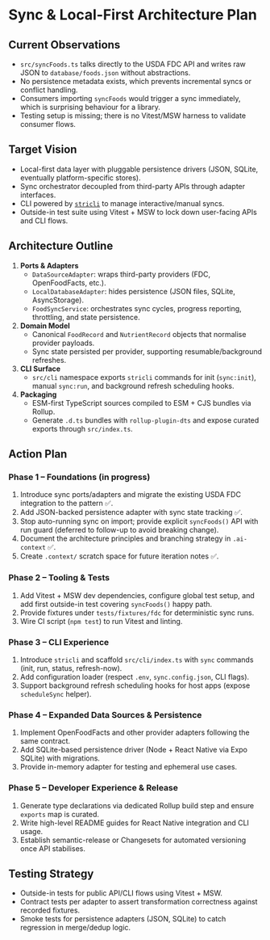 # Sync & Local-First Architecture Plan

## Current Observations
- `src/syncFoods.ts` talks directly to the USDA FDC API and writes raw JSON to `database/foods.json` without abstractions.
- No persistence metadata exists, which prevents incremental syncs or conflict handling.
- Consumers importing `syncFoods` would trigger a sync immediately, which is surprising behaviour for a library.
- Testing setup is missing; there is no Vitest/MSW harness to validate consumer flows.

## Target Vision
- Local-first data layer with pluggable persistence drivers (JSON, SQLite, eventually platform-specific stores).
- Sync orchestrator decoupled from third-party APIs through adapter interfaces.
- CLI powered by [`stricli`](https://bloomberg.github.io/stricli/) to manage interactive/manual syncs.
- Outside-in test suite using Vitest + MSW to lock down user-facing APIs and CLI flows.

## Architecture Outline
1. **Ports & Adapters**
   - `DataSourceAdapter`: wraps third-party providers (FDC, OpenFoodFacts, etc.).
   - `LocalDatabaseAdapter`: hides persistence (JSON files, SQLite, AsyncStorage).
   - `FoodSyncService`: orchestrates sync cycles, progress reporting, throttling, and state persistence.
2. **Domain Model**
   - Canonical `FoodRecord` and `NutrientRecord` objects that normalise provider payloads.
   - Sync state persisted per provider, supporting resumable/background refreshes.
3. **CLI Surface**
   - `src/cli` namespace exports `stricli` commands for init (`sync:init`), manual `sync:run`, and background refresh scheduling hooks.
4. **Packaging**
   - ESM-first TypeScript sources compiled to ESM + CJS bundles via Rollup.
   - Generate `.d.ts` bundles with `rollup-plugin-dts` and expose curated exports through `src/index.ts`.

## Action Plan
### Phase 1 – Foundations (in progress)
1. Introduce sync ports/adapters and migrate the existing USDA FDC integration to the pattern ✅.
2. Add JSON-backed persistence adapter with sync state tracking ✅.
3. Stop auto-running sync on import; provide explicit `syncFoods()` API with run guard (deferred to follow-up to avoid breaking change).
4. Document the architecture principles and branching strategy in `.ai-context` ✅.
5. Create `.context/` scratch space for future iteration notes ✅.

### Phase 2 – Tooling & Tests
1. Add Vitest + MSW dev dependencies, configure global test setup, and add first outside-in test covering `syncFoods()` happy path.
2. Provide fixtures under `tests/fixtures/fdc` for deterministic sync runs.
3. Wire CI script (`npm test`) to run Vitest and linting.

### Phase 3 – CLI Experience
1. Introduce `stricli` and scaffold `src/cli/index.ts` with `sync` commands (init, run, status, refresh-now).
2. Add configuration loader (respect `.env`, `sync.config.json`, CLI flags).
3. Support background refresh scheduling hooks for host apps (expose `scheduleSync` helper).

### Phase 4 – Expanded Data Sources & Persistence
1. Implement OpenFoodFacts and other provider adapters following the same contract.
2. Add SQLite-based persistence driver (Node + React Native via Expo SQLite) with migrations.
3. Provide in-memory adapter for testing and ephemeral use cases.

### Phase 5 – Developer Experience & Release
1. Generate type declarations via dedicated Rollup build step and ensure `exports` map is curated.
2. Write high-level README guides for React Native integration and CLI usage.
3. Establish semantic-release or Changesets for automated versioning once API stabilises.

## Testing Strategy
- Outside-in tests for public API/CLI flows using Vitest + MSW.
- Contract tests per adapter to assert transformation correctness against recorded fixtures.
- Smoke tests for persistence adapters (JSON, SQLite) to catch regression in merge/dedup logic.

